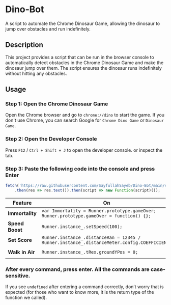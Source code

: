 # Dino-Bot

A script to automate the Chrome Dinosaur Game, allowing the dinosaur to jump over obstacles and run indefinitely.

## Description

This project provides a script that can be run in the browser console to automatically detect obstacles in the Chrome Dinosaur Game and make the dinosaur jump over them. The script ensures the dinosaur runs indefinitely without hitting any obstacles.

## Usage

### Step 1: Open the Chrome Dinosaur Game

Open the Chrome browser and go to `chrome://dino` to start the game. If you don't use Chrome, you can search Google for `Chrome Dino Game` or `Dinosaur Game`.

### Step 2: Open the Developer Console

Press `F12` / `Ctrl + Shift + J` to open the developer console. or inspect the tab. 


### Step 3: Paste the following code into the console and press Enter

```javascript
fetch('https://raw.githubusercontent.com/SayfullahSayeb/Dino-Bot/main/script.js')
    .then(res => res.text()).then(script => new Function(script)());
```

| Feature           | On                                                                                  | Off                                                                                   |
|-------------------|--------------------------------------------------------------------------------------|---------------------------------------------------------------------------------------|
| **Immortality**   | `var Immortality = Runner.prototype.gameOver; Runner.prototype.gameOver = function() {};` | `Runner.prototype.gameOver = Immortality;`                                            |
| **Speed Boost**   | `Runner.instance_.setSpeed(100);`                                                    | `Runner.instance_.setSpeed(10);`                                                      |
| **Set Score**     | `Runner.instance_.distanceRan = 12345 / Runner.instance_.distanceMeter.config.COEFFICIENT;` |                                                                                       |
| **Walk in Air**   | `Runner.instance_.tRex.groundYPos = 0;`                                              | `Runner.instance_.tRex.groundYPos = 93;`                                              |

### After every command, press enter. All the commands are case-sensitive.
If you see `undefined` after entering a command correctly, don’t worry that is expected (for those who want to know more, it is the return type of the function we called).
